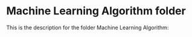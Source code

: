 # Machine Learning Algorithm folder

This is the description for the folder Machine Learning Algorithm:
